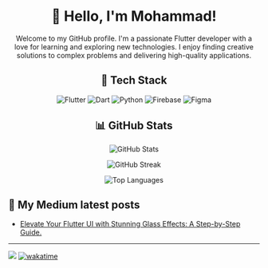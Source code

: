 <h1 align="center">👋 Hello, I'm Mohammad!</h1>

<p align="center">
  Welcome to my GitHub profile. I'm a passionate Flutter developer with a love for learning and exploring new technologies. I enjoy finding creative solutions to complex problems and delivering high-quality applications.
</p>

<h2 align="center">🚀 Tech Stack</h2>


<p align="center">
  <img src="https://img.shields.io/badge/Flutter-%2302569B.svg?style=for-the-badge&logo=Flutter&logoColor=white" alt="Flutter">
  <img src="https://img.shields.io/badge/dart-%230175C2.svg?style=for-the-badge&logo=dart&logoColor=white" alt="Dart">
  <img src="https://img.shields.io/badge/python-3670A0?style=for-the-badge&logo=python&logoColor=ffdd54" alt="Python">
  <img src="https://img.shields.io/badge/firebase-%23039BE5.svg?style=for-the-badge&logo=firebase" alt="Firebase">
  <img src="https://img.shields.io/badge/figma-%23F24E1E.svg?style=for-the-badge&logo=figma&logoColor=white" alt="Figma">
</p>

<h2 align="center">📊 GitHub Stats</h2>

<p align="center">
  <img src="https://github-readme-stats.vercel.app/api?username=mmohammadmfallahm02&theme=vue-dark&hide_border=true&include_all_commits=false&count_private=false" alt="GitHub Stats">
</p>

<p align="center">
  <img src="https://github-readme-streak-stats.herokuapp.com/?user=mmohammadmfallahm02&theme=vue-dark&hide_border=true" alt="GitHub Streak">
</p>

<p align="center">
  <img src="https://github-readme-stats.vercel.app/api/top-langs/?username=mmohammadmfallahm02&theme=vue-dark&hide_border=true&include_all_commits=false&count_private=false&layout=compact" alt="Top Languages">
</p>

<h2 align="ce">📝 My Medium latest posts</h2>


<!-- MEDIUM:START -->
- [Elevate Your Flutter UI with Stunning Glass Effects: A Step-by-Step Guide.](https://medium.com/@mmohammadmfallahm02/elevate-your-flutter-ui-with-stunning-glass-effects-a-step-by-step-guide-c831ab9c3d04?source=rss-a1dcea1b6ea7------2)
<!-- MEDIUM:END -->


---
![](https://komarev.com/ghpvc/?username=mmohammadmfallahm02&label=PROFILE+VIEWS)
[![wakatime](https://wakatime.com/badge/user/fc4b77cd-3689-464c-93de-d76ff4700a7d.svg)](https://wakatime.com/@fc4b77cd-3689-464c-93de-d76ff4700a7d)

